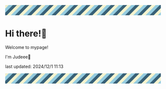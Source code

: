 <!-- Header image -->
<img src="./pokemon/pokemon_9.png" width="1000">

# Hi there!👋

Welcome to mypage!

I'm Judeee🐷

last updated: 2024/12/1 11:13

<!-- Footer image -->
<img src="./pokemon/pokemon_9.png" width="1000">
